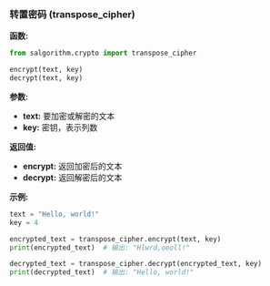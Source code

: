 ### 转置密码 (transpose_cipher)

**函数:**

```python
from salgorithm.crypto import transpose_cipher

encrypt(text, key)
decrypt(text, key)
```

**参数:**

* **text:** 要加密或解密的文本
* **key:** 密钥，表示列数

**返回值:**

* **encrypt:** 返回加密后的文本
* **decrypt:** 返回解密后的文本

**示例:**

```python
text = "Hello, world!"
key = 4

encrypted_text = transpose_cipher.encrypt(text, key)
print(encrypted_text)  # 输出: "Hlwrd,oeoll!"

decrypted_text = transpose_cipher.decrypt(encrypted_text, key)
print(decrypted_text)  # 输出: "Hello, world!"
```
